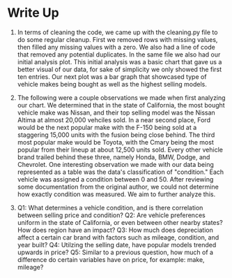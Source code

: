# Write Up

1) In terms of cleaning the code, we came up with the cleaning.py file to do some regular cleanup. First we removed rows with missing values, then filled any missing values with a zero. We also had a line of code that removed any potential duplicates. In the same file we also had our initial analysis plot. This initial analysis was a basic chart that gave us a better visual of our data, for sake of simplicity we only showed the first ten entries. Our next plot was a bar graph that showcased type of vehicle makes being bought as well as the highest selling models.

2) The following were a couple observations we made when first analyzing our chart. We determined that in the state of California, the most bought vehicle make was Nissan, and their top selling model was the Nissan Altima at almost 20,000 vehciles sold. In a near second place, Ford would be the next popular make with the F-150 being sold at a staggering 15,000 units with the fusion being close behind. The third most popular make would be Toyota, with the Cmary being the most popular from their lineup at about 12,500 units sold. Every other vehicle brand trailed behind these three, namely Honda, BMW, Dodge, and Chevrolet. One interesting observation we made with our data being represented as a table was the data's classification of "condition." Each vehicle was assigned a condition between 0 and 50. After reviewing some documentation from the original author, we could not determine how exactly condition was measured. We aim to further analyze this.

3) Q1: What determines a vehicle condition, and is there correlation between selling price and condition?
   Q2: Are vehicle preferences uniform in the state of California, or even between other nearby states? How does region have an impact?
   Q3: How much does depreciation affect a certain car brand with factors such as mileage, condition, and year built?
   Q4: Utilzing the selling date, have popular models trended upwards in price? 
   Q5: Similar to a previous question, how much of a difference do certain variables have on price, for example: make, mileage? 